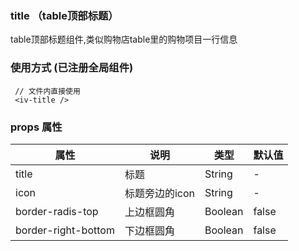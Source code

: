 ### title （table顶部标题）
table顶部标题组件,类似购物店table里的购物项目一行信息

### 使用方式 (已注册全局组件)
```
 // 文件内直接使用
 <iv-title />
```

### props 属性
| 属性  |  说明  | 类型  | 默认值  |
| ------------ | ------------ | ------------ | ------------ |
| title  |  标题	  | String  |  -  |
| icon  |  标题旁边的icon	  | String  |  -  |
| border-radis-top  |  上边框圆角	  | Boolean  |  false  |
| border-right-bottom  |  下边框圆角	  | Boolean  |  false  |
